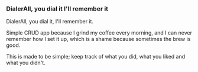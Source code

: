 <h3>DialerAll, you dial it I'll remember it</h3>

<p>
  DialerAll, you dial it, I'll remember it.

Simple CRUD app because I grind my coffee every morning, and I can never remember how I set it up,  which is a shame because sometimes the brew is good.

This is made to be simple; keep track of what you did, what you liked and what you didn't. 
</p>
